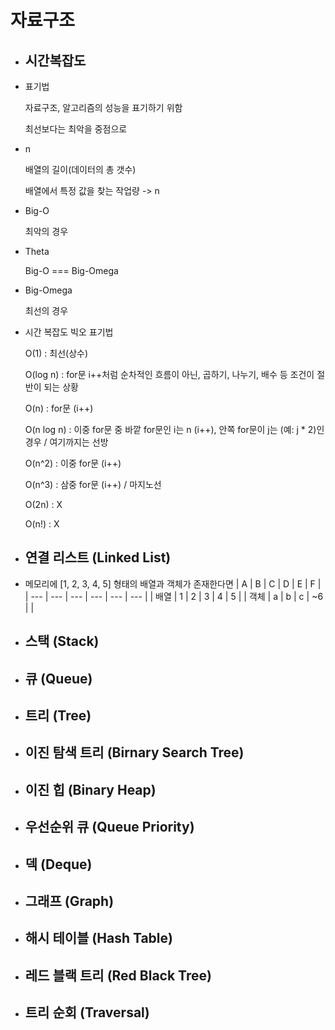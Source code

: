 # 자료구조


+ ## 시간복잡도

+ 표기법
  
  자료구조, 알고리즘의 성능을 표기하기 위함
  
  최선보다는 최악을 중점으로

+ n
  
  배열의 길이(데이터의 총 갯수)
  
  배열에서 특정 값을 찾는 작업량 -> n

+ Big-O
  
  최악의 경우
  
+ Theta
  
  Big-O === Big-Omega
  
+ Big-Omega
  
  최선의 경우

+ 시간 복잡도 빅오 표기법
  
  O(1) : 최선(상수)
  
  O(log n) : for문 i++처럼 순차적인 흐름이 아닌, 곱하기, 나누기, 배수 등 조건이 절반이 되는 상황
  
  O(n) : for문 (i++)
  
  O(n log n) : 이중 for문 중 바깥 for문인 i는 n (i++), 안쪽 for문이 j는 (예: j * 2)인 경우 / 여기까지는 선방

  O(n^2) : 이중 for문 (i++)
  
  O(n^3) : 삼중 for문 (i++) / 마지노선
  
  O(2n) : X
  
  O(n!) : X

+ ## 연결 리스트 (Linked List)

+ 메모리에 [1, 2, 3, 4, 5] 형태의 배열과 객체가 존재한다면
  | A | B | C | D | E | F |
  | --- | --- | --- | --- | --- | --- |
  | 배열 | 1 | 2 | 3 | 4 | 5 |
  | 객체 | a | b | c | ~6 |   |
  
+ ## 스택 (Stack)

+ ## 큐 (Queue)

+ ## 트리 (Tree)

+ ## 이진 탐색 트리 (Birnary Search Tree)

+ ## 이진 힙 (Binary Heap)

+ ## 우선순위 큐 (Queue Priority)

+ ## 덱 (Deque)

+ ## 그래프 (Graph)

+ ## 해시 테이블 (Hash Table)

+ ## 레드 블랙 트리 (Red Black Tree)

+ ## 트리 순회 (Traversal)
